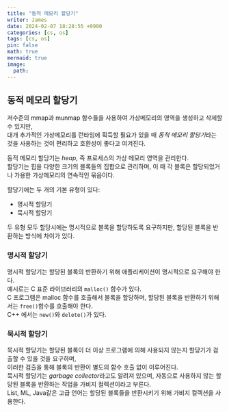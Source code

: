 ```yaml
---
title: "동적 메모리 할당기"
writer: James
date: 2024-02-07 18:28:55 +0900
categories: [cs, os]
tags: [cs, os]
pin: false
math: true
mermaid: true
image:
  path:
---
```


## 동적 메모리 할당기

저수준의 mmap과 munmap 함수들을 사용하여 가상메모리의 영역을 생성하고 삭제할 수 있지만,  
대개 추가적인 가상메모리를 런타임에 획득할 필요가 있을 때 <i>동적 메모리 할당기</i>라는 것을 사용하는 것이 편리하고 호환성이 좋다고 여겨진다.

동적 메모리 할당기는 <i>heap</i>, 즉 프로세스의 가상 메모리 영역을 관리한다.  
할당기는 힙을 다양한 크기의 블록들의 집합으로 관리하며, 이 때 각 블록은 할당되었거나 가용한 가상메모리의 연속적인 묶음이다.

할당기에는 두 개의 기본 유형이 있다:

- 명시적 할당기
- 묵시적 할당기

두 유형 모두 할당시에는 명시적으로 블록을 할당하도록 요구하지만, 할당된 블록을 반환하는 방식에 차이가 있다.

### 명시적 할당기

명시적 할당기는 할당된 블록의 반환하기 위해 애플리케이션이 명시적으로 요구해야 한다.  
예시로는 C 표준 라이브러리의 `malloc()` 함수가 있다.  
C 프로그램은 malloc 함수를 호출해서 블록을 할당하며, 할당된 블록을 반환하기 위해서는 `free()`함수를 호출해야 한다.  
C++ 에서는 `new()`와 `delete()`가 있다.

### 묵시적 할당기

묵시적 할당기는 할당된 블록이 더 이상 프로그램에 의해 사용되지 않는지 할당기가 검출할 수 있을 것을 요구하며,  
이러한 검출을 통해 블록의 반환이 별도의 함수 호출 없이 이루어진다.  
묵시적 할당기는 <i>garbage collector</i>라고도 알려져 있으며, 자동으로 사용하지 않는 할당된 블록을 반환하는 작업을 가비지 컬렉션이라고 부른다.  
List, ML, Java같은 고급 언어는 할당된 블록들을 반환시키기 위해 가비지 컬렉션을 사용한다.
